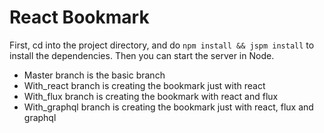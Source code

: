 # React Bookmark
First, cd into the project directory, and do `npm install && jspm install` to install the dependencies. Then you can start the server in Node.
- Master branch is the basic branch
- With_react branch is creating the bookmark just with react
- With_flux branch is creating the bookmark with react and flux
- With_graphql branch is creating the bookmark just with react, flux and graphql
